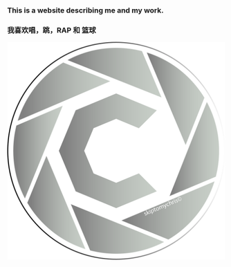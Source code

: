 
### This is a website describing me and my work.
   ### 我喜欢唱，跳，RAP 和 篮球

![Logo of mine](logo.png)

